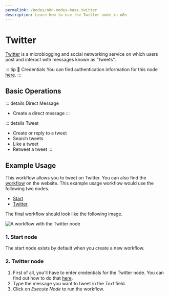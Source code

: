 ```yaml
---
permalink: /nodes/n8n-nodes-base.twitter
description: Learn how to use the Twitter node in n8n
---
```


# Twitter

[Twitter](https://twitter.com/) is a microblogging and social networking service on which users post and interact with messages known as "tweets".

::: tip 🔑 Credentials
You can find authentication information for this node [here](../../../credentials/Twitter/README.md).
:::

## Basic Operations

::: details Direct Message
- Create a direct message
:::

::: details Tweet
- Create or reply to a tweet
- Search tweets
- Like a tweet
- Retweet a tweet
:::

## Example Usage

This workflow allows you to tweet on Twitter. You can also find the [workflow](https://n8n.io/workflows/445) on the website. This example usage workflow would use the following two nodes.
- [Start](../../core-nodes/Start/README.md)
- [Twitter]()

The final workflow should look like the following image.

![A workflow with the Twitter node](./workflow.png)

### 1. Start node

The start node exists by default when you create a new workflow.

### 2. Twitter node

1. First of all, you'll have to enter credentials for the Twitter node. You can find out how to do that [here](../../../credentials/Twitter/README.md).
2. Type the message you want to tweet in the *Text* field.
3. Click on *Execute Node* to run the workflow.

